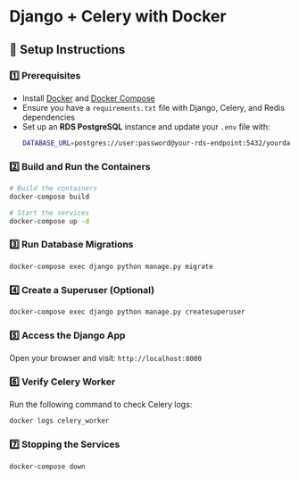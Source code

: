 # Django + Celery with Docker

## 🚀 Setup Instructions

### 1️⃣ Prerequisites
- Install [Docker](https://docs.docker.com/get-docker/) and [Docker Compose](https://docs.docker.com/compose/install/)
- Ensure you have a `requirements.txt` file with Django, Celery, and Redis dependencies
- Set up an **RDS PostgreSQL** instance and update your `.env` file with:
  ```sh
  DATABASE_URL=postgres://user:password@your-rds-endpoint:5432/yourdatabase
  ```

### 2️⃣ Build and Run the Containers
```sh
# Build the containers
docker-compose build

# Start the services
docker-compose up -d
```

### 3️⃣ Run Database Migrations
```sh
docker-compose exec django python manage.py migrate
```

### 4️⃣ Create a Superuser (Optional)
```sh
docker-compose exec django python manage.py createsuperuser
```

### 5️⃣ Access the Django App
Open your browser and visit: `http://localhost:8000`

### 6️⃣ Verify Celery Worker
Run the following command to check Celery logs:
```sh
docker logs celery_worker
```

### 7️⃣ Stopping the Services
```sh
docker-compose down
```
